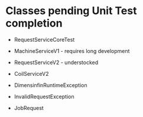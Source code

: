 # Classes pending Unit Test completion
* RequestServiceCoreTest
* MachineServiceV1 - requires long development
* RequestServiceV2 - understocked
* CoilServiceV2

* DimensinfinRuntimeException
* InvalidRequestException
* JobRequest
